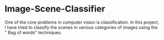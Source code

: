 # Image-Scene-Classifier
One of the core problems in computer vision is classification. In this project, I have tried to classify the scenes in various categories of images using the " Bag of words" techniques.
